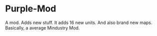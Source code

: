 # Purple-Mod
A mod. Adds new stuff.
It adds 16 new units.
And also brand new maps.
Basically, a average Mindustry Mod.
